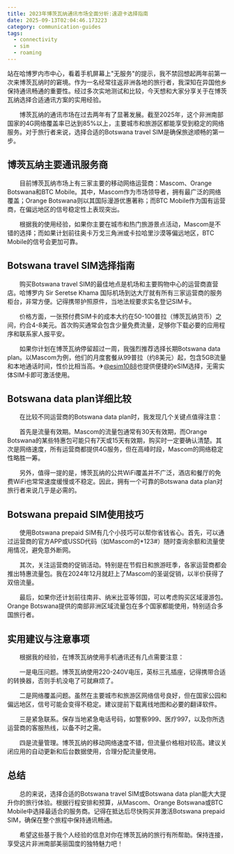 ```yaml
---
title: 2023年博茨瓦纳通讯市场全面分析:遠遊卡选择指南
date: 2025-09-13T02:04:46.173223
category: communication-guides
tags:
  - connectivity
  - sim
  - roaming
---
```


站在哈博罗内市中心，看着手机屏幕上"无服务"的提示，我不禁回想起两年前第一次来博茨瓦纳时的窘境。作为一名经常往返非洲各地的旅行者，我深知在异国他乡保持通讯畅通的重要性。经过多次实地测试和比较，今天想和大家分享关于在博茨瓦纳选择合适通讯方案的实用经验。

　　博茨瓦纳的通讯市场在过去两年有了显著发展。截至2025年，这个非洲南部国家的4G网络覆盖率已达到85%以上，主要城市和旅游区都能享受到稳定的网络服务。对于旅行者来说，选择合适的Botswana travel SIM是确保旅途顺畅的第一步。

## 博茨瓦纳主要通讯服务商

　　目前博茨瓦纳市场上有三家主要的移动网络运营商：Mascom、Orange Botswana和BTC Mobile。其中，Mascom作为市场领导者，拥有最广泛的网络覆盖；Orange Botswana则以其国际漫游优惠著称；而BTC Mobile作为国有运营商，在偏远地区的信号稳定性上表现突出。

　　根据我的使用经验，如果你主要在城市和热门旅游景点活动，Mascom是不错的选择；而如果计划前往奥卡万戈三角洲或卡拉哈里沙漠等偏远地区，BTC Mobile的信号会更加可靠。

## Botswana travel SIM选择指南

　　购买Botswana travel SIM的最佳地点是机场和主要购物中心的运营商直营店。哈博罗内 Sir Seretse Khama 国际机场到达大厅就有所有三家运营商的服务柜台，非常方便。记得携带护照原件，当地法规要求实名登记SIM卡。

　　价格方面，一张预付费SIM卡的成本大约在50-100普拉（博茨瓦纳货币）之间，约合4-8美元。首次购买通常会包含少量免费流量，足够你下载必要的应用程序和联系家人报平安。

　　如果你计划在博茨瓦纳停留超过一周，我强烈推荐选择长期Botswana data plan。以Mascom为例，他们的月度套餐从99普拉（约8美元）起，包含5GB流量和本地通话时间，性价比相当高。✈[@esim1088](https://t.me/s/esim1088)也提供便捷的eSIM选择，无需实体SIM卡即可激活使用。

## Botswana data plan详细比较

　　在比较不同运营商的Botswana data plan时，我发现几个关键点值得注意：

　　首先是流量有效期。Mascom的流量包通常有30天有效期，而Orange Botswana的某些特惠包可能只有7天或15天有效期，购买时一定要确认清楚。其次是网络速度，所有运营商都提供4G服务，但在高峰时段，Mascom的网络稳定性略胜一筹。

　　另外，值得一提的是，博茨瓦纳的公共WiFi覆盖并不广泛，酒店和餐厅的免费WiFi也常常速度缓慢或不稳定。因此，拥有一个可靠的Botswana data plan对旅行者来说几乎是必需的。

## Botswana prepaid SIM使用技巧

　　使用Botswana prepaid SIM有几个小技巧可以帮你省钱省心。首先，可以通过运营商的官方APP或USSD代码（如Mascom的*123#）随时查询余额和流量使用情况，避免意外断网。

　　其次，关注运营商的促销活动。特别是在节假日和旅游旺季，各家运营商都会推出特惠流量包。我在2024年12月就赶上了Mascom的圣诞促销，以半价获得了双倍流量。

　　最后，如果你还计划前往南非、纳米比亚等邻国，可以考虑购买区域漫游包。Orange Botswana提供的南部非洲区域流量包在多个国家都能使用，特别适合多国旅行者。

## 实用建议与注意事项

　　根据我的经验，在博茨瓦纳使用手机通讯还有几点需要注意：

　　一是电压问题。博茨瓦纳使用220-240V电压，英标三孔插座，记得携带合适的转换器，否则手机没电了可就麻烦了。

　　二是网络覆盖问题。虽然在主要城市和旅游区网络信号良好，但在国家公园和偏远地区，信号可能会变得不稳定。建议提前下载离线地图和必要的翻译软件。

　　三是紧急联系。保存当地紧急电话号码，如警察999、医疗997，以及你所选运营商的客服热线，以备不时之需。

　　四是流量管理。博茨瓦纳的移动网络速度不错，但流量价格相对较高。建议关闭应用的自动更新和后台数据使用，合理分配流量使用。

## 总结

　　总的来说，选择合适的Botswana travel SIM或Botswana data plan能大大提升你的旅行体验。根据行程安排和预算，从Mascom、Orange Botswana或BTC Mobile中选择最适合的服务商。记得在抵达后尽快购买并激活Botswana prepaid SIM，确保在整个旅程中保持通讯畅通。

　　希望这些基于我个人经验的信息对你在博茨瓦纳的旅行有所帮助。保持连接，享受这片非洲南部美丽国度的独特魅力吧！